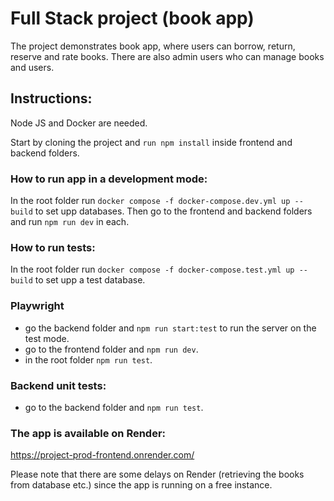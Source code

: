 # Full Stack project (book app)

The project demonstrates book app, where users can borrow, return, reserve and rate books. There are also admin users who can
manage books and users. 


## Instructions: 

Node JS and Docker are needed.

Start by cloning the project and ``run npm install`` inside frontend and backend folders.  

### How to run app in a development mode: 

In the root folder run ``docker compose -f docker-compose.dev.yml up --build`` to set upp databases. 
Then go to the frontend and backend folders and run ``npm run dev`` in each.

### How to run tests: 

In the root folder run ``docker compose -f docker-compose.test.yml up --build`` to set upp a test database.

### Playwright
- go the backend folder and ``npm run start:test`` to run the server on the test mode. 
- go to the frontend folder and ``npm run dev``.
- in the root folder ``npm run test``.

### Backend unit tests:
- go to the backend folder and ``npm run test``.


### The app is available on Render:
https://project-prod-frontend.onrender.com/

Please note that there are some delays on Render (retrieving the books from database etc.) since the app is 
running on a free instance.

